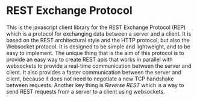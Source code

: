# REST Exchange Protocol

This is the javascript client library for the REST Exchange Protocol (REP) which is a protocol for exchanging data between a server and a client. It is based on the 
REST architectural style and the HTTP protocol, but also the Websocket protocol. It is designed to be simple and 
lightweight, and to be easy to implement. The unique thing that is the aim of this protocol is to provide an easy 
way to create REST apis that works in parallel with websockets to provide a real-time communication between the 
server and client. It also provides a faster communication between the server and client, because it does not need 
to negotiate a new TCP handshake between requests. Another key thing is *Reverse REST* which is a way to send 
REST requests from a server to a client using websockets.